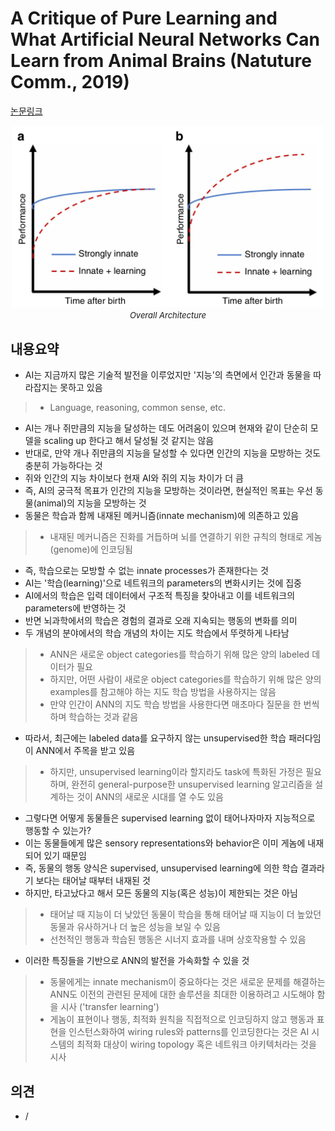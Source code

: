 # A Critique of Pure Learning and What Artificial Neural Networks Can Learn from Animal Brains (Natuture Comm., 2019)

[논문링크](https://www.nature.com/articles/s41467-019-11786-6)

<p align="center">
    <img width="500" alt='fig1' src="./img/22_01_01.png?raw=true"></br>
    <em><font size=2>Overall Architecture</font></em>
</p>

## 내용요약
- AI는 지금까지 많은 기술적 발전을 이루었지만 '지능'의 측면에서 인간과 동물을 따라잡지는 못하고 있음
> - Language, reasoning, common sense, etc.
- AI는 개나 쥐만큼의 지능을 달성하는 데도 어려움이 있으며 현재와 같이 단순히 모델을 scaling up 한다고 해서 달성될 것 같지는 않음
- 반대로, 만약 개나 쥐만큼의 지능을 달성할 수 있다면 인간의 지능을 모방하는 것도 충분히 가능하다는 것
- 쥐와 인간의 지능 차이보다 현재 AI와 쥐의 지능 차이가 더 큼
- 즉, AI의 궁극적 목표가 인간의 지능을 모방하는 것이라면, 현실적인 목표는 우선 동물(animal)의 지능을 모방하는 것
- 동물은 학습과 함께 내재된 메커니즘(innate mechanism)에 의존하고 있음
> - 내재된 메커니즘은 진화를 거듭하며 뇌를 연결하기 위한 규칙의 형태로 게놈(genome)에 인코딩됨
- 즉, 학습으로는 모방할 수 없는 innate processes가 존재한다는 것
- AI는 '학습(learning)'으로 네트워크의 parameters의 변화시키는 것에 집중
- AI에서의 학습은 입력 데이터에서 구조적 특징을 찾아내고 이를 네트워크의 parameters에 반영하는 것
- 반면 뇌과학에서의 학습은 경험의 결과로 오래 지속되는 행동의 변화를 의미
- 두 개념의 분야에서의 학습 개념의 차이는 지도 학습에서 뚜렷하게 나타남
> - ANN은 새로운 object categories를 학습하기 위해 많은 양의 labeled 데이터가 필요
> - 하지만, 어떤 사람이 새로운 object categories를 학습하기 위해 많은 양의 examples를 참고해야 하는 지도 학습 방법을 사용하지는 않음
> - 만약 인간이 ANN의 지도 학습 방법을 사용한다면 매초마다 질문을 한 번씩 하며 학습하는 것과 같음
- 따라서, 최근에는 labeled data를 요구하지 않는 unsupervised한 학습 패러다임이 ANN에서 주목을 받고 있음
> - 하지만, unsupervised learning이라 할지라도 task에 특화된 가정은 필요하며, 완전히 general-purpose한 unsupervised learning 알고리즘을 설계하는 것이 ANN의 새로운 시대를 열 수도 있음
- 그렇다면 어떻게 동물들은 supervised learning 없이 태어나자마자 지능적으로 행동할 수 있는가?
- 이는 동물들에게 많은 sensory representations와 behavior은 이미 게놈에 내재되어 있기 때문임
- 즉, 동물의 행동 양식은 supervised, unsupervised learning에 의한 학습 결과라기 보다는 태어날 때부터 내재된 것
- 하지만, 타고났다고 해서 모든 동물의 지능(혹은 성능)이 제한되는 것은 아님
> - 태어날 때 지능이 더 낮았던 동물이 학습을 통해 태어날 때 지능이 더 높았던 동물과 유사하거나 더 높은 성능을 보일 수 있음
> - 선천적인 행동과 학습된 행동은 시너지 효과를 내며 상호작용할 수 있음
- 이러한 특징들을 기반으로 ANN의 발전을 가속화할 수 있을 것
> - 동물에게는 innate mechanism이 중요하다는 것은 새로운 문제를 해결하는 ANN도 이전의 관련된 문제에 대한 솔루션을 최대한 이용하려고 시도해야 함을 시사 ('transfer learning')
> - 게놈이 표현이나 행동, 최적화 원칙을 직접적으로 인코딩하지 않고 행동과 표현을 인스턴스화하여 wiring rules와 patterns를 인코딩한다는 것은 AI 시스템의 최적화 대상이 wiring topology 혹은 네트워크 아키텍처라는 것을 시사

## 의견
- /